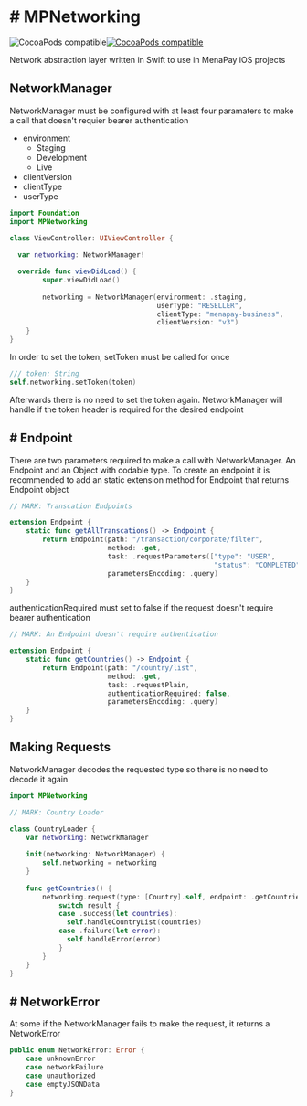 

# # MPNetworking

![CocoaPods compatible](https://img.shields.io/cocoapods/p/MPNetworking.svg)[![CocoaPods compatible](https://img.shields.io/cocoapods/v/MPNetworking.svg)](https://cocoapods.org/pods/MPNetworking)

Network abstraction layer written in Swift to use in MenaPay iOS projects

## NetworkManager

NetworkManager must be configured with at least four paramaters to make a call that doesn't requier bearer authentication

- environment
  - Staging
  - Development
  - Live
- clientVersion
- clientType
- userType



```swift
import Foundation
import MPNetworking

class ViewController: UIViewController {
  
  var networking: NetworkManager!		

  override func viewDidLoad() {
        super.viewDidLoad()
        
        networking = NetworkManager(environment: .staging,
                                    userType: "RESELLER",
                                    clientType: "menapay-business",
                                    clientVersion: "v3")       
    }        
}
```

In order to set the token, setToken must be called for once

```swift
/// token: String
self.networking.setToken(token)
```

Afterwards there is no need to set the token again. NetworkManager will handle if the token header is required for the desired endpoint

## # Endpoint

There are two parameters required to make a call with NetworkManager. An Endpoint and an Object with codable type. To create an endpoint it is recommended to add an static extension method for Endpoint that returns Endpoint object

```Swift
// MARK: Transcation Endpoints

extension Endpoint {
    static func getAllTranscations() -> Endpoint {
        return Endpoint(path: "/transaction/corporate/filter",
                        method: .get,
                        task: .requestParameters(["type": "USER",
                                                  "status": "COMPLETED"]),
                        parametersEncoding: .query)
    }
}
```



authenticationRequired must set to false if the request doesn't require bearer authentication

```swift
// MARK: An Endpoint doesn't require authentication

extension Endpoint {
    static func getCountries() -> Endpoint {
        return Endpoint(path: "/country/list",
                        method: .get,
                        task: .requestPlain,
                        authenticationRequired: false,
                        parametersEncoding: .query)
    }
}

```



## Making Requests

NetworkManager decodes the requested type so there is no need to decode it again

```swift
import MPNetworking

// MARK: Country Loader

class CountryLoader {
    var networking: NetworkManager
    
    init(networking: NetworkManager) {
        self.networking = networking
    }
    
    func getCountries() {
        networking.request(type: [Country].self, endpoint: .getCountries()) { result in
            switch result {
            case .success(let countries):
              self.handleCountryList(countries)
            case .failure(let error):
              self.handleError(error)									              
            }
        }
    }
}

```



## # NetworkError

At some if the NetworkManager fails to make the request, it returns a NetworkError

```swift
public enum NetworkError: Error {
    case unknownError
    case networkFailure
    case unauthorized
    case emptyJSONData
}
```